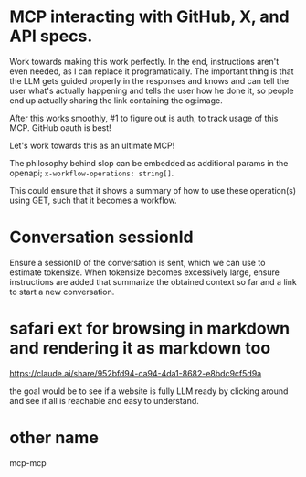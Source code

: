 # MCP interacting with GitHub, X, and API specs.

Work towards making this work perfectly. In the end, instructions aren't even needed, as I can replace it programatically. The important thing is that the LLM gets guided properly in the responses and knows and can tell the user what's actually happening and tells the user how he done it, so people end up actually sharing the link containing the og:image.

After this works smoothly, #1 to figure out is auth, to track usage of this MCP. GitHub oauth is best!

Let's work towards this as an ultimate MCP!

The philosophy behind slop can be embedded as additional params in the openapi; `x-workflow-operations: string[]`.

This could ensure that it shows a summary of how to use these operation(s) using GET, such that it becomes a workflow.

# Conversation sessionId

Ensure a sessionID of the conversation is sent, which we can use to estimate tokensize. When tokensize becomes excessively large, ensure instructions are added that summarize the obtained context so far and a link to start a new conversation.

# safari ext for browsing in markdown and rendering it as markdown too

https://claude.ai/share/952bfd94-ca94-4da1-8682-e8bdc9cf5d9a

the goal would be to see if a website is fully LLM ready by clicking around and see if all is reachable and easy to understand.

# other name

mcp-mcp
